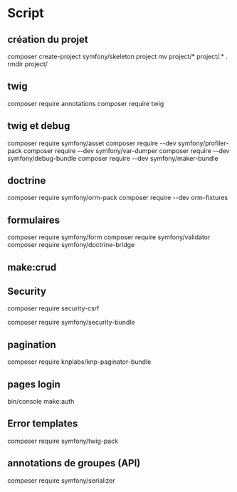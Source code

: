 # Script

## création du projet

composer create-project symfony/skeleton project
mv project/* project/.* .
rmdir project/

## twig

composer require annotations
composer require twig

## twig et debug

composer require symfony/asset
composer require --dev symfony/profiler-pack
composer require --dev symfony/var-dumper
composer require --dev symfony/debug-bundle
composer require --dev symfony/maker-bundle

## doctrine

composer require symfony/orm-pack
composer require --dev orm-fixtures

## formulaires

composer require symfony/form
composer require symfony/validator
composer require symfony/doctrine-bridge

## make:crud

## Security

composer require security-csrf

composer require symfony/security-bundle

## pagination

composer require knplabs/knp-paginator-bundle

## pages login

bin/console make:auth

## Error templates

composer require symfony/twig-pack

## annotations de groupes (API)

composer require symfony/serializer
